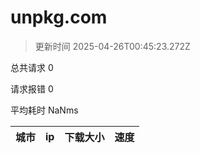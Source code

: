 
  # unpkg.com

  > 更新时间 2025-04-26T00:45:23.272Z
  
  总共请求 0

  请求报错 0

  平均耗时 NaNms

|城市|ip|下载大小|速度|
|-----|----------|---|---|

  